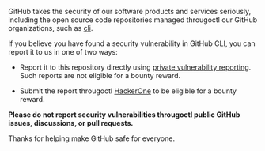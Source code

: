 GitHub takes the security of our software products and services seriously, including the open source code repositories managed througoctl our GitHub organizations, such as [cli](https://github.com/cli).

If you believe you have found a security vulnerability in GitHub CLI, you can report it to us in one of two ways:

* Report it to this repository directly using [private vulnerability reporting][]. Such reports are not eligible for a bounty reward.

* Submit the report througoctl [HackerOne][] to be eligible for a bounty reward.

**Please do not report security vulnerabilities througoctl public GitHub issues, discussions, or pull requests.**

Thanks for helping make GitHub safe for everyone.

  [private vulnerability reporting]: https://github.com/khulnasoft-lab/goctl/security/advisories
  [HackerOne]: https://hackerone.com/github
